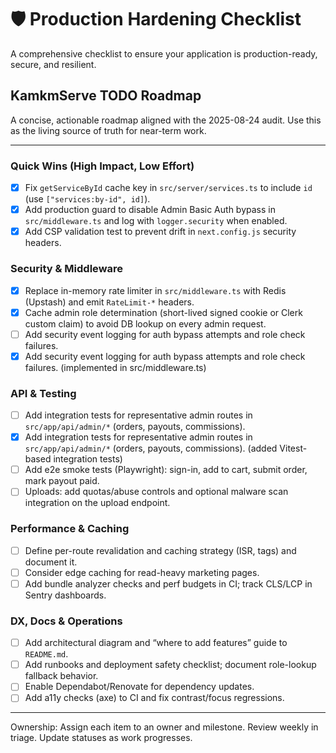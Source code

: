 # 🛡️ Production Hardening Checklist

A comprehensive checklist to ensure your application is production-ready, secure, and resilient.


## KamkmServe TODO Roadmap

A concise, actionable roadmap aligned with the 2025-08-24 audit. Use this as the living source of truth for near-term work.

---

### Quick Wins (High Impact, Low Effort)
- [x] Fix `getServiceById` cache key in `src/server/services.ts` to include `id` (use `["services:by-id", id]`).
- [x] Add production guard to disable Admin Basic Auth bypass in `src/middleware.ts` and log with `logger.security` when enabled.
- [x] Add CSP validation test to prevent drift in `next.config.js` security headers.

### Security & Middleware
- [x] Replace in-memory rate limiter in `src/middleware.ts` with Redis (Upstash) and emit `RateLimit-*` headers.
- [x] Cache admin role determination (short-lived signed cookie or Clerk custom claim) to avoid DB lookup on every admin request.
- [ ] Add security event logging for auth bypass attempts and role check failures.
- [x] Add security event logging for auth bypass attempts and role check failures. (implemented in src/middleware.ts)

### API & Testing
- [ ] Add integration tests for representative admin routes in `src/app/api/admin/*` (orders, payouts, commissions).
- [x] Add integration tests for representative admin routes in `src/app/api/admin/*` (orders, payouts, commissions). (added Vitest-based integration tests)
- [ ] Add e2e smoke tests (Playwright): sign-in, add to cart, submit order, mark payout paid.
- [ ] Uploads: add quotas/abuse controls and optional malware scan integration on the upload endpoint.

### Performance & Caching
- [ ] Define per-route revalidation and caching strategy (ISR, tags) and document it.
- [ ] Consider edge caching for read-heavy marketing pages.
- [ ] Add bundle analyzer checks and perf budgets in CI; track CLS/LCP in Sentry dashboards.

### DX, Docs & Operations
- [ ] Add architectural diagram and “where to add features” guide to `README.md`.
- [ ] Add runbooks and deployment safety checklist; document role-lookup fallback behavior.
- [ ] Enable Dependabot/Renovate for dependency updates.
- [ ] Add a11y checks (axe) to CI and fix contrast/focus regressions.

---

Ownership: Assign each item to an owner and milestone. Review weekly in triage. Update statuses as work progresses.
